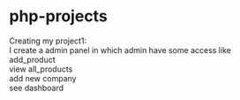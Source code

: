 # php-projects

Creating my project1:<br>
I create a admin panel in which admin have some access like<br>
add_product<br>
view all_products<br>
add new company<br>
see dashboard<br>

